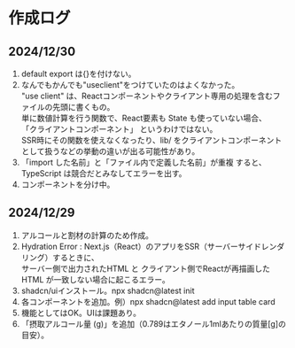 # 作成ログ

## 2024/12/30

1. default export は{}を付けない。
2. なんでもかんでも"useclient"をつけていたのはよくなかった。  
   "use client" は、Reactコンポーネントやクライアント専用の処理を含むファイルの先頭に書くもの。  
   単に数値計算を行う関数で、React要素も State も使っていない場合、  
   「クライアントコンポーネント」 というわけではない。  
   SSR時にその関数を使えなくなったり、lib/ をクライアントコンポーネントとして扱うなどの挙動の違いが出る可能性があり。
3. 「import した名前」と「ファイル内で定義した名前」が重複 すると、TypeScript は競合だとみなしてエラーを出す。
4. コンポーネントを分け中。

## 2024/12/29

1. アルコールと割材の計算のため作成。
2. Hydration Error : Next.js（React）のアプリをSSR（サーバーサイドレンダリング）するときに、  
   サーバー側で出力されたHTML と クライアント側でReactが再描画したHTML が一致しない場合に起こるエラー。
3. shadcn/uiインストール。npx shadcn@latest init
4. 各コンポーネントを追加。例）npx shadcn@latest add input table card
5. 機能としてはOK。UIは課題あり。
6. 「摂取アルコール量 (g)」を追加（0.789はエタノール1mlあたりの質量[g]の目安）。
